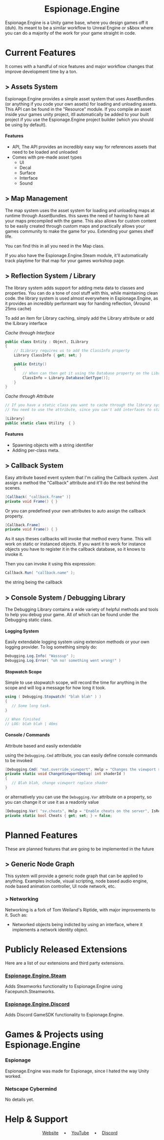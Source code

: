 <h1 align="center">
 Espionage.Engine
</h1>

Espionage.Engine is a Unity game base, where you design games off it (duh). Its meant to be a similar workflow to Unreal Engine or s&box where you can do a majority of the work for your game straight in code.
 
# Current Features
It comes with a handful of nice features and major workflow changes that improve development time by a ton.

## > Assets System
Espionage.Engine provides a simple asset system that uses AssetBundles (or anything if you code your own assets) for loading and unloading assets. This API can be found in the "Resource" module.
If you compile an asset inside your games unity project, itll automatically be added to your built project if you use the Espionage.Engine project builder (which you should be using by default). 

#### Features
* API, The API provides an incredibly easy way for references assets that need to be loaded and unloaded
* Comes with pre-made asset types
  * UI
  * Decal
  * Surface
  * Interface
  * Sound

## > Map Management
The map system uses the asset system for loading and unloading maps at runtime through AssetBundles. this saves the need of having to have all your maps precompiled with the game. 
This also allows for custom content to be easily created through custom maps and practically allows your games community to make the game for you. Extending your games shelf life.

You can find this in all you need in the Map class.

If you also have the Espionage.Engine.Steam module, it'll automatically track playtime for that map for your games workshop page. 

## > Reflection System / Library
The library system adds support for adding meta data to classes and properties. You can do a tone of cool stuff with this, while maintaining clean code.
the library system is used almost everywhere in Espionage.Engine, as it provides an incredibly performant way for handing reflection, (Around 25ms cache)

To add an item for Library caching, simply add the Library attribute or add the ILibrary interface

*Cache through Interface*
``` csharp
public class Entity : Object, ILibrary 
{ 
    // ILibrary requires us to add the ClassInfo property
    Library ClassInfo { get; set; }

    public Entity()
    {
        // When can then get it using the Database property on the Library class
        ClassInfo = Library.Database[GetType()];
    }
}
``` 

*Cache through Attribute*
``` csharp
// If you have a static class you want to cache through the library system
// You need to use the attribute, since you can't add interfaces to static classes

[Library]
public static class Utility  { }
``` 

#### Features
* Spawning objects with a string identifier
* Adding per-class meta.

## > Callback System
Easy attribute based event system that I'm calling the Callback system. Just assign a method the "Callback" attribute and it'll do the rest behind the scenes.
``` csharp
[Callback( "callback.frame" )]
private void Frame() { }
``` 
Or you can predefined your own attributes to auto assign the callback property.
``` csharp
[Callback.Frame]
private void Frame() { }
``` 
As it says theses callbacks will invoke that method every frame. This will work on static or instanced objects. If you want it to work for instance objects you have to register it in the callback database, so it knows to invoke it.

Then you can invoke it using this expression:
``` csharp
Callback.Run( "callback.name" ); 
``` 
the string being the callback

## > Console System / Debugging Library
The Debugging Library contains a wide variety of helpful methods and tools to help you debug your game. All of which can be found under the Debugging static class.

#### Logging System
Easily extendable logging system using extension methods or your own logging provider. To log something simply do:
``` csharp
Debugging.Log.Info( "Wasssup" );
Debugging.Log.Error( "oh no! something went wrong!" )
``` 

#### Stopwatch Scope
Simple to use stopwatch scope, will record the time for anything in the scope and will log a message for how long it took.

``` csharp
using ( Debugging.Stopwatch( "blah blah" ) )
{
   // Some long task.
}

// When finished
// LOG: blah blah | 40ms 
```

#### Console / Commands
Attribute based and easily extendable

using the `Debugging.Cmd` attribute, you can easily define console commands to be invoked
``` csharp
[Debugging.Cmd( "mat.override_viewport", Help = "Changes the viewport shader to a debug shader, for debugging visuals" )]
private static void ChangeViewportDebug( int shaderId ) 
{
   // Blah blah, change viewport replace shader
}
``` 
or alternatively you can use the `Debugging.Var` attribute on a property, so you can change it or use it as a readonly value
```csharp
[Debugging.Var( "sv.cheats", Help = "Enable cheats on the server", IsReadOnly = false )
private static bool Cheats { get; set; } = false;
```

# Planned Features
These are planned features that are going to be implemented in the future

## > Generic Node Graph
This system will provide a generic node graph that can be applied to anything. Examples include, visual scripting, node based audio engine, node based animation controller, UI node network, etc. 
 
### > Networking
Networking is a fork of Tom Weiland's Riptide, with major improvements to it. Such as:
- Networked objects being indicted by using an interface, where it implements a network identity object.

# Publicly Released Extensions
Here are a list of our extensions and third party extensions.
### [Espionage.Engine.Steam](https://github.com/Woosh-Crew/Espionage.Engine.Steam)
Adds Steamworks functionality to Espionage.Engine using Facepunch.Steamworks.

### [Espionage.Engine.Discord](https://github.com/Woosh-Crew/Espionage.Engine.Discord)
Adds Discord GameSDK functionality to Espionage.Engine.


# Games & Projects using Espionage.Engine
### Espionage
Espionage.Engine was made for Espionage, since I hated the way Unity worked.

### Netscape Cybermind
No details yet.

# Help & Support
<div align="center">
 <a href="https://wooshcrew.com">Website</a>&emsp;
 <b>•</b>&emsp;
 <a href="https://twitter.com/JakeWoosh">YouTube</a>&emsp;
 <b>•</b>&emsp;
 <a href="https://wooshcrew.com/discord">Discord</a>&emsp;
</div>
